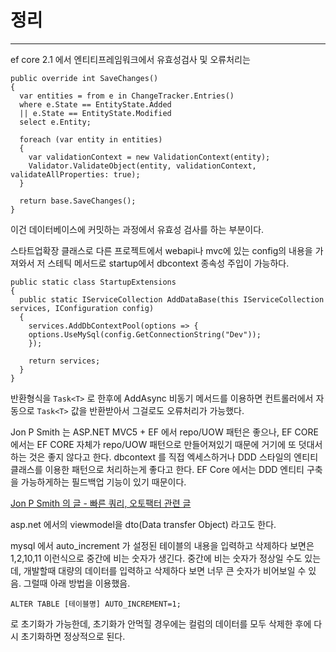 # 정리
---
ef core 2.1 에서 엔티티프레임워크에서 유효성검사 및 오류처리는

```{.cs}
public override int SaveChanges()
{
  var entities = from e in ChangeTracker.Entries()
  where e.State == EntityState.Added
  || e.State == EntityState.Modified
  select e.Entity;

  foreach (var entity in entities)
  {
    var validationContext = new ValidationContext(entity);
    Validator.ValidateObject(entity, validationContext, validateAllProperties: true);
  }

  return base.SaveChanges();
}
```

이건 데이터베이스에 커밋하는 과정에서 유효성 검사를 하는 부분이다.

스타트업확장 클래스로 다른 프로젝트에서 webapi나 mvc에 있는 config의 내용을 가져와서 저 스테틱 메서드로 startup에서 dbcontext 종속성 주입이 가능하다.

```{.cs}
public static class StartupExtensions
{
  public static IServiceCollection AddDataBase(this IServiceCollection services, IConfiguration config)
  {
    services.AddDbContextPool(options => {
    options.UseMySql(config.GetConnectionString("Dev"));
    });
    
    return services;
  }
}
```

반환형식을 ```Task<T>``` 로 한후에 AddAsync 비동기 메서드를 이용하면 컨트롤러에서 자동으로 ```Task<T>``` 값을 반환받아서 그걸로도 오류처리가 가능했다.

Jon P Smith 는 ASP.NET MVC5 + EF 에서 repo/UOW 패턴은 좋으나,
EF CORE 에서는 EF CORE 자체가 repo/UOW 패턴으로 만들어져있기 때문에 거기에 또 덧대서 하는 것은 좋지 않다고 한다.
dbcontext 를 직접 엑세스하거나 DDD 스타일의 엔티티클래스를 이용한 패턴으로 처리하는게 좋다고 한다.
EF Core 에서는 DDD 엔티티 구축을 가능하게하는 필드백업 기능이 있기 때문이다.

[Jon P Smith 의 글 - 빠른 쿼리, 오토팩터 관련 글](https://www.thereformedprogrammer.net/building-efficient-database-queries-using-entity-framework-core-and-automapper/)

asp.net 에서의 viewmodel을 dto(Data transfer Object) 라고도 한다.

mysql 에서 auto_increment 가 설정된 테이블의 내용을 입력하고 삭제하다 보면은 1,2,10,11 이런식으로 중간에 비는 숫자가 생긴다.
중간에 비는 숫자가 정상일 수도 있는데, 개발할때 대량의 데이터를 입력하고 삭제하다 보면 너무 큰 숫자가 비어보일 수 있음. 그럴때 아래 방법을 이용했음.

```ALTER TABLE [테이블명] AUTO_INCREMENT=1;```

로 초기화가 가능한데, 초기화가 안먹힐 경우에는
컬럼의 데이터를 모두 삭제한 후에 다시 초기화하면 정상적으로 된다.